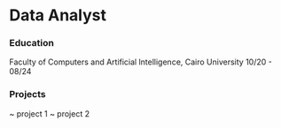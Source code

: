 # Data Analyst

### Education
Faculty of Computers and Artificial lntelligence, Cairo University 10/20 - 08/24

### Projects
~ project 1
~ project 2
